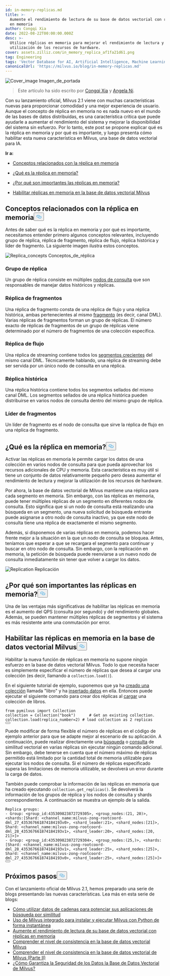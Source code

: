 ```yaml
---
id: in-memory-replicas.md
title: >-
  Aumente el rendimiento de lectura de su base de datos vectorial con réplicas
  en memoria
author: Congqi Xia
date: 2022-08-22T00:00:00.000Z
desc: >-
  Utilice réplicas en memoria para mejorar el rendimiento de lectura y la
  utilización de los recursos de hardware.
cover: assets.zilliz.com/in_memory_replica_af1fa21d61.png
tag: Engineering
tags: 'Vector Database for AI, Artificial Intelligence, Machine Learning'
canonicalUrl: 'https://milvus.io/blog/in-memory-replicas.md'
---
```

<p>
  
   <span class="img-wrapper"> <img translate="no" src="https://assets.zilliz.com/in_memory_replica_af1fa21d61.png" alt="Cover_image" class="doc-image" id="cover_image" />
   </span> <span class="img-wrapper"> <span>Imagen_de_portada</span> </span></p>
<blockquote>
<p>Este artículo ha sido escrito por <a href="https://github.com/congqixia">Congqi Xia</a> y <a href="https://www.linkedin.com/in/yiyun-n-2aa713163/">Angela Ni</a>.</p>
</blockquote>
<p>Con su lanzamiento oficial, Milvus 2.1 viene con muchas características nuevas para proporcionar comodidad y una mejor experiencia de usuario. Aunque el concepto de réplica en memoria no es nada nuevo en el mundo de las bases de datos distribuidas, es una característica crítica que puede ayudarle a aumentar el rendimiento del sistema y mejorar la disponibilidad del sistema sin esfuerzo. Por lo tanto, este post se propone explicar qué es la réplica en memoria y por qué es importante, y luego presenta cómo habilitar esta nueva característica en Milvus, una base de datos vectorial para IA.</p>
<p><strong>Ir a:</strong></p>
<ul>
<li><p><a href="#Concepts-related-to-in-memory-replica">Conceptos relacionados con la réplica en memoria</a></p></li>
<li><p><a href="#What-is-in-memory-replica">¿Qué es la réplica en memoria?</a></p></li>
<li><p><a href="#Why-are-in-memory-replicas-important">¿Por qué son importantes las réplicas en memoria?</a></p></li>
<li><p><a href="#Enable-in-memory-replicas-in-the-Milvus-vector-database">Habilitar réplicas en memoria en la base de datos vectorial Milvus</a></p></li>
</ul>
<h2 id="Concepts-related-to-in-memory-replica" class="common-anchor-header">Conceptos relacionados con la réplica en memoria<button data-href="#Concepts-related-to-in-memory-replica" class="anchor-icon" translate="no">
      <svg translate="no"
        aria-hidden="true"
        focusable="false"
        height="20"
        version="1.1"
        viewBox="0 0 16 16"
        width="16"
      >
        <path
          fill="#0092E4"
          fill-rule="evenodd"
          d="M4 9h1v1H4c-1.5 0-3-1.69-3-3.5S2.55 3 4 3h4c1.45 0 3 1.69 3 3.5 0 1.41-.91 2.72-2 3.25V8.59c.58-.45 1-1.27 1-2.09C10 5.22 8.98 4 8 4H4c-.98 0-2 1.22-2 2.5S3 9 4 9zm9-3h-1v1h1c1 0 2 1.22 2 2.5S13.98 12 13 12H9c-.98 0-2-1.22-2-2.5 0-.83.42-1.64 1-2.09V6.25c-1.09.53-2 1.84-2 3.25C6 11.31 7.55 13 9 13h4c1.45 0 3-1.69 3-3.5S14.5 6 13 6z"
        ></path>
      </svg>
    </button></h2><p>Antes de saber qué es la réplica en memoria y por qué es importante, necesitamos entender primero algunos conceptos relevantes, incluyendo grupo de réplica, réplica de fragmento, réplica de flujo, réplica histórica y líder de fragmento. La siguiente imagen ilustra estos conceptos.</p>
<p>
  
   <span class="img-wrapper"> <img translate="no" src="https://assets.zilliz.com/diagram_1_525afc706a.jpg" alt="Replica_concepts" class="doc-image" id="replica_concepts" />
   </span> <span class="img-wrapper"> <span>Conceptos_de_réplica</span> </span></p>
<h3 id="Replica-group" class="common-anchor-header">Grupo de réplica</h3><p>Un grupo de réplica consiste en múltiples <a href="https://milvus.io/docs/v2.1.x/four_layers.md#Query-node">nodos de consulta</a> que son responsables de manejar datos históricos y réplicas.</p>
<h3 id="Shard-replica" class="common-anchor-header">Réplica de fragmentos</h3><p>Una réplica de fragmento consta de una réplica de flujo y una réplica histórica, ambas pertenecientes al mismo <a href="https://milvus.io/blog/deep-dive-1-milvus-architecture-overview.md#Shard">fragmento</a> (es decir, canal DML). Varias réplicas de fragmentos forman un grupo de réplicas. El número exacto de réplicas de fragmentos de un grupo de réplicas viene determinado por el número de fragmentos de una colección específica.</p>
<h3 id="Streaming-replica" class="common-anchor-header">Réplica de flujo</h3><p>Una réplica de streaming contiene todos los <a href="https://milvus.io/docs/v2.1.x/glossary.md#Segment">segmentos crecientes</a> del mismo canal DML. Técnicamente hablando, una réplica de streaming debe ser servida por un único nodo de consulta en una réplica.</p>
<h3 id="Historical-replica" class="common-anchor-header">Réplica histórica</h3><p>Una réplica histórica contiene todos los segmentos sellados del mismo canal DML. Los segmentos sellados de una réplica histórica pueden distribuirse en varios nodos de consulta dentro del mismo grupo de réplica.</p>
<h3 id="Shard-leader" class="common-anchor-header">Líder de fragmentos</h3><p>Un líder de fragmento es el nodo de consulta que sirve la réplica de flujo en una réplica de fragmento.</p>
<h2 id="What-is-in-memory-replica" class="common-anchor-header">¿Qué es la réplica en memoria?<button data-href="#What-is-in-memory-replica" class="anchor-icon" translate="no">
      <svg translate="no"
        aria-hidden="true"
        focusable="false"
        height="20"
        version="1.1"
        viewBox="0 0 16 16"
        width="16"
      >
        <path
          fill="#0092E4"
          fill-rule="evenodd"
          d="M4 9h1v1H4c-1.5 0-3-1.69-3-3.5S2.55 3 4 3h4c1.45 0 3 1.69 3 3.5 0 1.41-.91 2.72-2 3.25V8.59c.58-.45 1-1.27 1-2.09C10 5.22 8.98 4 8 4H4c-.98 0-2 1.22-2 2.5S3 9 4 9zm9-3h-1v1h1c1 0 2 1.22 2 2.5S13.98 12 13 12H9c-.98 0-2-1.22-2-2.5 0-.83.42-1.64 1-2.09V6.25c-1.09.53-2 1.84-2 3.25C6 11.31 7.55 13 9 13h4c1.45 0 3-1.69 3-3.5S14.5 6 13 6z"
        ></path>
      </svg>
    </button></h2><p>Activar las réplicas en memoria le permite cargar los datos de una colección en varios nodos de consulta para que pueda aprovechar los recursos adicionales de CPU y memoria. Esta característica es muy útil si tiene un conjunto de datos relativamente pequeño pero desea aumentar el rendimiento de lectura y mejorar la utilización de los recursos de hardware.</p>
<p>Por ahora, la base de datos vectorial de Milvus mantiene una réplica para cada segmento en memoria. Sin embargo, con las réplicas en memoria, puede tener múltiples réplicas de un segmento en diferentes nodos de consulta. Esto significa que si un nodo de consulta está realizando una búsqueda en un segmento, una nueva solicitud de búsqueda entrante puede asignarse a otro nodo de consulta inactivo, ya que este nodo de consulta tiene una réplica de exactamente el mismo segmento.</p>
<p>Además, si disponemos de varias réplicas en memoria, podemos hacer frente mejor a la situación en la que un nodo de consulta se bloquea. Antes, teníamos que esperar a que se recargara el segmento para continuar y buscar en otro nodo de consulta. Sin embargo, con la replicación en memoria, la petición de búsqueda puede reenviarse a un nuevo nodo de consulta inmediatamente sin tener que volver a cargar los datos.</p>
<p>
  
   <span class="img-wrapper"> <img translate="no" src="https://assets.zilliz.com/replication_3_1_2c25513cb9.jpg" alt="Replication" class="doc-image" id="replication" />
   </span> <span class="img-wrapper"> <span>Replicación</span> </span></p>
<h2 id="Why-are-in-memory-replicas-important" class="common-anchor-header">¿Por qué son importantes las réplicas en memoria?<button data-href="#Why-are-in-memory-replicas-important" class="anchor-icon" translate="no">
      <svg translate="no"
        aria-hidden="true"
        focusable="false"
        height="20"
        version="1.1"
        viewBox="0 0 16 16"
        width="16"
      >
        <path
          fill="#0092E4"
          fill-rule="evenodd"
          d="M4 9h1v1H4c-1.5 0-3-1.69-3-3.5S2.55 3 4 3h4c1.45 0 3 1.69 3 3.5 0 1.41-.91 2.72-2 3.25V8.59c.58-.45 1-1.27 1-2.09C10 5.22 8.98 4 8 4H4c-.98 0-2 1.22-2 2.5S3 9 4 9zm9-3h-1v1h1c1 0 2 1.22 2 2.5S13.98 12 13 12H9c-.98 0-2-1.22-2-2.5 0-.83.42-1.64 1-2.09V6.25c-1.09.53-2 1.84-2 3.25C6 11.31 7.55 13 9 13h4c1.45 0 3-1.69 3-3.5S14.5 6 13 6z"
        ></path>
      </svg>
    </button></h2><p>Una de las ventajas más significativas de habilitar las réplicas en memoria es el aumento del QPS (consulta por segundo) y del rendimiento globales. Además, se pueden mantener múltiples réplicas de segmentos y el sistema es más resistente ante una conmutación por error.</p>
<h2 id="Enable-in-memory-replicas-in-the-Milvus-vector-database" class="common-anchor-header">Habilitar las réplicas en memoria en la base de datos vectorial Milvus<button data-href="#Enable-in-memory-replicas-in-the-Milvus-vector-database" class="anchor-icon" translate="no">
      <svg translate="no"
        aria-hidden="true"
        focusable="false"
        height="20"
        version="1.1"
        viewBox="0 0 16 16"
        width="16"
      >
        <path
          fill="#0092E4"
          fill-rule="evenodd"
          d="M4 9h1v1H4c-1.5 0-3-1.69-3-3.5S2.55 3 4 3h4c1.45 0 3 1.69 3 3.5 0 1.41-.91 2.72-2 3.25V8.59c.58-.45 1-1.27 1-2.09C10 5.22 8.98 4 8 4H4c-.98 0-2 1.22-2 2.5S3 9 4 9zm9-3h-1v1h1c1 0 2 1.22 2 2.5S13.98 12 13 12H9c-.98 0-2-1.22-2-2.5 0-.83.42-1.64 1-2.09V6.25c-1.09.53-2 1.84-2 3.25C6 11.31 7.55 13 9 13h4c1.45 0 3-1.69 3-3.5S14.5 6 13 6z"
        ></path>
      </svg>
    </button></h2><p>Habilitar la nueva función de réplicas en memoria no supone ningún esfuerzo en la base de datos vectorial Milvus. Todo lo que necesita hacer es simplemente especificar el número de réplicas que desea al cargar una colección (es decir, llamando a <code translate="no">collection.load()</code>).</p>
<p>En el siguiente tutorial de ejemplo, suponemos que ya ha <a href="https://milvus.io/docs/v2.1.x/create_collection.md">creado una colección</a> llamada "libro" y ha <a href="https://milvus.io/docs/v2.1.x/insert_data.md">insertado datos</a> en ella. Entonces puede ejecutar el siguiente comando para crear dos réplicas al <a href="https://milvus.io/docs/v2.1.x/load_collection.md">cargar</a> una colección de libros.</p>
<pre><code translate="no"><span class="hljs-keyword">from</span> pymilvus <span class="hljs-keyword">import</span> Collection
collection = Collection(<span class="hljs-string">&quot;book&quot;</span>)      <span class="hljs-comment"># Get an existing collection.</span>
collection.load(replica_number=<span class="hljs-number">2</span>) <span class="hljs-comment"># load collection as 2 replicas</span>
<button class="copy-code-btn"></button></code></pre>
<p>Puede modificar de forma flexible el número de réplicas en el código de ejemplo anterior para que se adapte mejor al escenario de su aplicación. A continuación, puede realizar directamente una <a href="https://milvus.io/docs/v2.1.x/search.md">búsqueda</a> o <a href="https://milvus.io/docs/v2.1.x/query.md">consulta</a> de similitud vectorial en varias réplicas sin ejecutar ningún comando adicional. Sin embargo, debe tenerse en cuenta que el número máximo de réplicas permitido está limitado por la cantidad total de memoria utilizable para ejecutar los nodos de consulta. Si el número de réplicas especificado supera las limitaciones de memoria utilizable, se devolverá un error durante la carga de datos.</p>
<p>También puede comprobar la información de las réplicas en memoria que ha creado ejecutando <code translate="no">collection.get_replicas()</code>. Se devolverá la información de los grupos de réplica y los nodos de consulta y shards correspondientes. A continuación se muestra un ejemplo de la salida.</p>
<pre><code translate="no">Replica <span class="hljs-built_in">groups</span>:
- Group: &lt;group_id:435309823872729305&gt;, &lt;group_nodes:(21, 20)&gt;, &lt;shards:[Shard: &lt;channel_name:milvus-zong-rootcoord-dml_27_435367661874184193v0&gt;, &lt;shard_leader:21&gt;, &lt;shard_nodes:[21]&gt;, Shard: &lt;channel_name:milvus-zong-rootcoord-dml_28_435367661874184193v1&gt;, &lt;shard_leader:20&gt;, &lt;shard_nodes:[20, 21]&gt;]&gt;
- Group: &lt;group_id:435309823872729304&gt;, &lt;group_nodes:(25,)&gt;, &lt;shards:[Shard: &lt;channel_name:milvus-zong-rootcoord-dml_28_435367661874184193v1&gt;, &lt;shard_leader:25&gt;, &lt;shard_nodes:[25]&gt;, Shard: &lt;channel_name:milvus-zong-rootcoord-dml_27_435367661874184193v0&gt;, &lt;shard_leader:25&gt;, &lt;shard_nodes:[25]&gt;]&gt;
<button class="copy-code-btn"></button></code></pre>
<h2 id="Whats-next" class="common-anchor-header">Próximos pasos<button data-href="#Whats-next" class="anchor-icon" translate="no">
      <svg translate="no"
        aria-hidden="true"
        focusable="false"
        height="20"
        version="1.1"
        viewBox="0 0 16 16"
        width="16"
      >
        <path
          fill="#0092E4"
          fill-rule="evenodd"
          d="M4 9h1v1H4c-1.5 0-3-1.69-3-3.5S2.55 3 4 3h4c1.45 0 3 1.69 3 3.5 0 1.41-.91 2.72-2 3.25V8.59c.58-.45 1-1.27 1-2.09C10 5.22 8.98 4 8 4H4c-.98 0-2 1.22-2 2.5S3 9 4 9zm9-3h-1v1h1c1 0 2 1.22 2 2.5S13.98 12 13 12H9c-.98 0-2-1.22-2-2.5 0-.83.42-1.64 1-2.09V6.25c-1.09.53-2 1.84-2 3.25C6 11.31 7.55 13 9 13h4c1.45 0 3-1.69 3-3.5S14.5 6 13 6z"
        ></path>
      </svg>
    </button></h2><p>Con el lanzamiento oficial de Milvus 2.1, hemos preparado una serie de blogs presentando las nuevas características. Lea más en esta serie de blogs:</p>
<ul>
<li><a href="https://milvus.io/blog/2022-08-08-How-to-use-string-data-to-empower-your-similarity-search-applications.md">Cómo utilizar datos de cadenas para potenciar sus aplicaciones de búsqueda por similitud</a></li>
<li><a href="https://milvus.io/blog/embedded-milvus.md">Uso de Milvus integrado para instalar y ejecutar Milvus con Python de forma instantánea</a></li>
<li><a href="https://milvus.io/blog/in-memory-replicas.md">Aumente el rendimiento de lectura de su base de datos vectorial con réplicas en memoria</a></li>
<li><a href="https://milvus.io/blog/understanding-consistency-levels-in-the-milvus-vector-database.md">Comprender el nivel de consistencia en la base de datos vectorial Milvus</a></li>
<li><a href="https://milvus.io/blog/understanding-consistency-levels-in-the-milvus-vector-database-2.md">Comprender el nivel de consistencia en la base de datos vectorial de Milvus (Parte II)</a></li>
<li><a href="https://milvus.io/blog/data-security.md">¿Cómo Garantiza la Seguridad de los Datos la Base de Datos Vectorial de Milvus?</a></li>
</ul>
